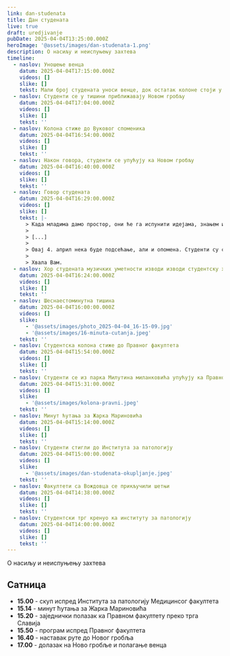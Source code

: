 ```yaml
---
link: dan-studenata
title: Дан студената
live: true
draft: uredjivanje
pubDate: 2025-04-04T13:25:00.000Z
heroImage: '@assets/images/dan-studenata-1.png'
description: О насиљу и неиспуњењу захтева
timeline:
  - naslov: Уношење венца
    datum: 2025-04-04T17:15:00.000Z
    videos: []
    slike: []
    tekst: Мали број студената уноси венце, док остатак колоне стоји у тишини пред капијом.
  - naslov: Студенти се у тишини приближавају Новом гробљу
    datum: 2025-04-04T17:04:00.000Z
    videos: []
    slike: []
    tekst: ''
  - naslov: Колона стиже до Вуковог споменика
    datum: 2025-04-04T16:54:00.000Z
    videos: []
    slike: []
    tekst: ''
  - naslov: Након говора, студенти се упућују ка Новом гробљу
    datum: 2025-04-04T16:40:00.000Z
    videos: []
    slike: []
    tekst: ''
  - naslov: Говор студената
    datum: 2025-04-04T16:29:00.000Z
    videos: []
    slike: []
    tekst: |-
      > Када младима дамо простор, они ће га испунити идејама, знањем и визијом бољег сутра.
      > 
      > [...]
      > 
      > Овај 4. април нека буде подсећање, али и опомена. Студенти су снага овог друштва, и колико год да нас ућуткују, наша реч ће се чути.
      > 
      > Хвала Вам.
  - naslov: Хор студената музичких уметности изводи изводи студентску химну
    datum: 2025-04-04T16:24:00.000Z
    videos: []
    slike: []
    tekst: ''
  - naslov: Шеснаестоминутна тишина
    datum: 2025-04-04T16:00:00.000Z
    videos: []
    slike:
      - '@assets/images/photo_2025-04-04_16-15-09.jpg'
      - '@assets/images/16-minuta-cutanja.jpeg'
    tekst: ''
  - naslov: Студентска колона стиже до Правног факултета
    datum: 2025-04-04T15:54:00.000Z
    videos: []
    slike: []
    tekst: ''
  - naslov: Студенти се из парка Милутина миланковића упућују ка Правном факултету
    datum: 2025-04-04T15:31:00.000Z
    videos: []
    slike:
      - '@assets/images/kolona-pravni.jpeg'
    tekst: ''
  - naslov: Минут ћутања за Жарка Мариновића
    datum: 2025-04-04T15:14:00.000Z
    videos: []
    slike: []
    tekst: ''
  - naslov: Студенти стигли до Института за патологију
    datum: 2025-04-04T15:00:00.000Z
    videos: []
    slike:
      - '@assets/images/dan-studenata-okupljanje.jpeg'
    tekst: ''
  - naslov: Факултети са Вождовца се прикључили шетњи
    datum: 2025-04-04T14:38:00.000Z
    videos: []
    slike: []
    tekst: ''
  - naslov: Студентски трг кренуо ка институту за патологију
    datum: 2025-04-04T14:00:00.000Z
    videos: []
    slike: []
    tekst: ''
---
```

О насиљу и неиспуњењу захтева

## Сатница

- **15.00** - скуп испред Института за патологију Медицинсог факултета
- **15.14** - минут ћутања за Жарка Мариновића
- **15.20** - заједнички полазак ка Правном факултету преко трга Славија
- **15.50** - програм испред Правног факултета
- **16.40** - наставак руте до Новог гробља
- **17.00** - долазак на Ново гробље и полагање венца
